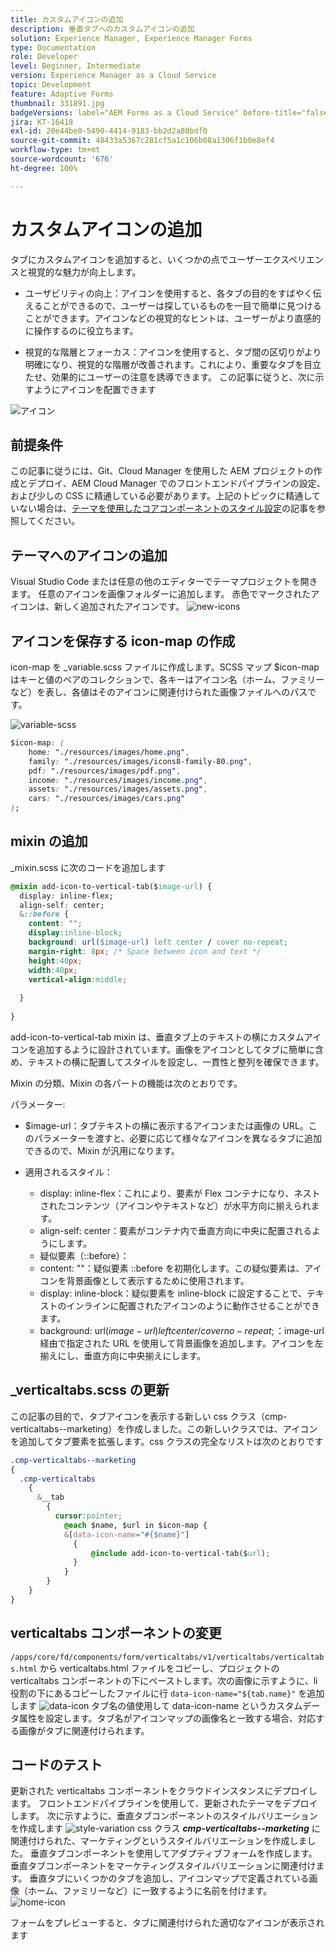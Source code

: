 ```yaml
---
title: カスタムアイコンの追加
description: 垂直タブへのカスタムアイコンの追加
solution: Experience Manager, Experience Manager Forms
type: Documentation
role: Developer
level: Beginner, Intermediate
version: Experience Manager as a Cloud Service
topic: Development
feature: Adaptive Forms
thumbnail: 331891.jpg
badgeVersions: label="AEM Forms as a Cloud Service" before-title="false"
jira: KT-16418
exl-id: 20e44be0-5490-4414-9183-bb2d2a80bdf0
source-git-commit: 48433a5367c281cf5a1c106b08a1306f1b0e8ef4
workflow-type: tm+mt
source-wordcount: '676'
ht-degree: 100%

---
```


# カスタムアイコンの追加

タブにカスタムアイコンを追加すると、いくつかの点でユーザーエクスペリエンスと視覚的な魅力が向上します。

* ユーザビリティの向上：アイコンを使用すると、各タブの目的をすばやく伝えることができるので、ユーザーは探しているものを一目で簡単に見つけることができます。アイコンなどの視覚的なヒントは、ユーザーがより直感的に操作するのに役立ちます。

* 視覚的な階層とフォーカス：アイコンを使用すると、タブ間の区切りがより明確になり、視覚的な階層が改善されます。これにより、重要なタブを目立たせ、効果的にユーザーの注意を誘導できます。
この記事に従うと、次に示すようにアイコンを配置できます

![アイコン](assets/icons.png)

## 前提条件

この記事に従うには、Git、Cloud Manager を使用した AEM プロジェクトの作成とデプロイ、AEM Cloud Manager でのフロントエンドパイプラインの設定、および少しの CSS に精通している必要があります。上記のトピックに精通していない場合は、[テーマを使用したコアコンポーネントのスタイル設定](https://experienceleague.adobe.com/ja/docs/experience-manager-cloud-service/content/forms/adaptive-forms-authoring/authoring-adaptive-forms-core-components/create-an-adaptive-form-on-forms-cs/using-themes-in-core-components#rename-env-file-theme-folder)の記事を参照してください。

## テーマへのアイコンの追加

Visual Studio Code または任意の他のエディターでテーマプロジェクトを開きます。
任意のアイコンを画像フォルダーに追加します。
赤色でマークされたアイコンは、新しく追加されたアイコンです。
![new-icons](assets/newicons.png)

## アイコンを保存する icon-map の作成

icon-map を _variable.scss ファイルに作成します。SCSS マップ $icon-map はキーと値のペアのコレクションで、各キーはアイコン名（ホーム、ファミリーなど）を表し、各値はそのアイコンに関連付けられた画像ファイルへのパスです。

![variable-scss](assets/variable_scss.png)

```css
$icon-map: (
    home: "./resources/images/home.png",
    family: "./resources/images/icons8-family-80.png",
    pdf: "./resources/images/pdf.png",
    income: "./resources/images/income.png",
    assets: "./resources/images/assets.png",
    cars: "./resources/images/cars.png"
);
```

## mixin の追加

_mixin.scss に次のコードを追加します

```css
@mixin add-icon-to-vertical-tab($image-url) {
  display: inline-flex;
  align-self: center;
  &::before {
    content: "";
    display:inline-block;
    background: url($image-url) left center / cover no-repeat;
    margin-right: 8px; /* Space between icon and text */
    height:40px;
    width:40px;
    vertical-align:middle;
    
  }
  
}
```

add-icon-to-vertical-tab mixin は、垂直タブ上のテキストの横にカスタムアイコンを追加するように設計されています。画像をアイコンとしてタブに簡単に含め、テキストの横に配置してスタイルを設定し、一貫性と整列を確保できます。

Mixin の分類、Mixin の各パートの機能は次のとおりです。

パラメーター:

* $image-url：タブテキストの横に表示するアイコンまたは画像の URL。このパラメーターを渡すと、必要に応じて様々なアイコンを異なるタブに追加できるので、Mixin が汎用になります。

* 適用されるスタイル：

   * display: inline-flex：これにより、要素が Flex コンテナになり、ネストされたコンテンツ（アイコンやテキストなど）が水平方向に揃えられます。
   * align-self: center：要素がコンテナ内で垂直方向に中央に配置されるようにします。
   * 疑似要素（::before）：
   * content: &quot;&quot;：疑似要素 ::before を初期化します。この疑似要素は、アイコンを背景画像として表示するために使用されます。
   * display: inline-block：疑似要素を inline-block に設定することで、テキストのインラインに配置されたアイコンのように動作させることができます。
   * background: url($image-url) left center / cover no-repeat;：$image-url 経由で指定された URL を使用して背景画像を追加します。アイコンを左揃えにし、垂直方向に中央揃えにします。

## _verticaltabs.scss の更新

この記事の目的で、タブアイコンを表示する新しい css クラス（cmp-verticaltabs--marketing）を作成しました。この新しいクラスでは、アイコンを追加してタブ要素を拡張します。css クラスの完全なリストは次のとおりです

```css
.cmp-verticaltabs--marketing
{
  .cmp-verticaltabs
    {
      &__tab 
        {
          cursor:pointer;
            @each $name, $url in $icon-map {
            &[data-icon-name="#{$name}"]
              {
                  @include add-icon-to-vertical-tab($url);
              }
            }
        }
    }
}
```

## verticaltabs コンポーネントの変更

```/apps/core/fd/components/form/verticaltabs/v1/verticaltabs/verticaltabs.html``` から verticaltabs.html ファイルをコピーし、プロジェクトの verticaltabs コンポーネントの下にペーストします。次の画像に示すように、li 役割の下にあるコピーしたファイルに行 ```data-icon-name="${tab.name}"``` を追加します
![data-icon](assets/data-icons.png)
タブ名の値使用して data-icon-name というカスタムデータ属性を設定します。タブ名がアイコンマップの画像名と一致する場合、対応する画像がタブに関連付けられます。



## コードのテスト

更新された verticaltabs コンポーネントをクラウドインスタンスにデプロイします。
フロントエンドパイプラインを使用して、更新されたテーマをデプロイします。
次に示すように、垂直タブコンポーネントのスタイルバリエーションを作成します
![style-variation](assets/verticaltab-style-variation.png)
css クラス _**cmp-verticaltabs--marketing**_ に関連付けられた、マーケティングというスタイルバリエーションを作成しました。
垂直タブコンポーネントを使用してアダプティブフォームを作成します。垂直タブコンポーネントをマーケティングスタイルバリエーションに関連付けます。
垂直タブにいくつかのタブを追加し、アイコンマップで定義されている画像（ホーム、ファミリーなど）に一致するように名前を付けます。
![home-icon](assets/tab-name.png)

フォームをプレビューすると、タブに関連付けられた適切なアイコンが表示されます
